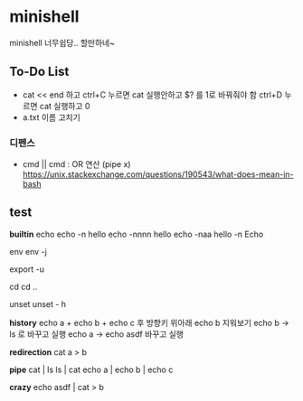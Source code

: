 # minishell
minishell 너무쉽당.. 할만하네~ 



## To-Do List
- cat << end 하고 ctrl+C 누르면 cat 실행안하고 $? 를 1로 바꿔줘야 함
				 ctrl+D 누르면 cat 실행하고 0
- a.txt 이름 고치기

### 디펜스
- cmd || cmd : OR 연산 (pipe x)
	https://unix.stackexchange.com/questions/190543/what-does-mean-in-bash

## test
**builtin**
echo
echo -n hello
echo -nnnn hello
echo -naa hello -n
Echo

env
env -j

export -u

cd
cd ..

unset
unset - h


**history**
echo a + echo b + echo c 후 방향키 위아래
echo b 지워보기
echo b -> ls 로 바꾸고 실행
echo a -> echo asdf 바꾸고 실행

**redirection**
cat a > b

**pipe**
cat | ls
ls | cat
echo a | echo b | echo c


**crazy**
echo asdf | cat > b 

